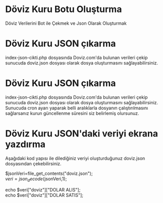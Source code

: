 # Döviz Kuru Botu Oluşturma
Döviz Verilerini Bot ile Çekmek ve Json Olarak Oluşturmak

# Döviz Kuru JSON çıkarma
index-json-cikti.php	dosyasında Doviz.com'da bulunan verileri çekip sunucuda doviz.json dosyası olarak dosya oluşturmasını sağlayabilirsiniz.

# Döviz Kuru JSON çıkarma
index-json-cikti.php	dosyasında Doviz.com'da bulunan verileri çekip sunucuda doviz.json dosyası olarak dosya oluşturmasını sağlayabilirsiniz. Sunucuda cron ayarı yaparak belli aralıklarla dosyanın çalıştırılmasını sağlarsanız kurun güncellenme süresini siz belirlemiş olursunuz.

# Döviz Kuru JSON'daki veriyi ekrana yazdırma
Aşağıdaki kod yapısı ile dilediğiniz veriyi oluşturduğunuz doviz.json dosyasından çekebilirsiniz.


$jsonVeri=file_get_contents("doviz.json");<br>
$veri=json_decode($jsonVeri,1);


echo $veri["doviz"]["DOLAR ALIS"];<br>
echo $veri["doviz"]["DOLAR SATIS"]; 
